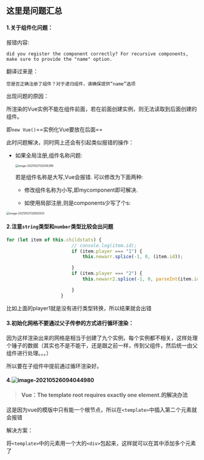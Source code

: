 ## 这里是问题汇总

#### 1.关于组件化问题：

报错内容:

`did you register the component correctly? For recursive components, make sure to provide the "name" option.`

翻译过来是：

`您是否正确注册了组件？对于递归组件，请确保提供“name”选项`

出现问题的原因：

所渲染的Vue实例不能在组件前面，若在前面创建实例，则无法读取到后面创建的组件。

即`new Vue()`==实例化Vue要放在后面==

此时问题解决，同时网上还会有引起类似报错的操作：

- 如果全局注册,组件名称问题:

  <img src="C:\Users\gjm\AppData\Roaming\Typora\typora-user-images\image-20210521132545399.png" alt="image-20210521132545399" style="zoom: 50%;" />

  若是组件名称是大写,Vue会报错. 可以修改为下面两种:

  - 修改组件名称为小写,即mycomponent即可解决.

  - 如使用局部注册,则是components少写了个s:

<img src="C:\Users\gjm\AppData\Roaming\Typora\typora-user-images\image-20210521132652933.png" alt="image-20210521132652933" style="zoom:50%;" />



#### 2.注意`string`类型和`number`类型比较会出问题

```js
for (let item of this.childstats) {
                        // console.log(item.id);
                        if (item.player === "1") {
                            this.newarr.splice(-1, 0, (item.id));

                        }
                        if (item.player === "2") {
                            this.newarr2.splice(-1, 0, parseInt(item.id));

                        }
                    }
```

比如上面的player1就是没有进行类型转换，所以结果就会出错



#### 3.初始化网格不要通过父子传参的方式进行循环渲染：

因为这样渲染出来的网格是相当于创建了九个实例，每个实例都不相关，这样处理个锤子的数据（其实也不是不能干，还是跟之前一样，传到父组件，然后统一由父组件进行处理。。。）

所以要在子组件中提前通过循环渲染好。



#### 4.![image-20210526094044980](C:\Users\gjm\AppData\Roaming\Typora\typora-user-images\image-20210526094044980.png)

> #### Vue：The template root requires exactly one element.的解决办法

这是因为vue的模版中只有能一个根节点，所以在`<template>`中插入第二个元素就会报错

解决方案：

将`<template>`中的元素用一个大的`<div>`包起来，这样就可以在其中添加多个元素了

